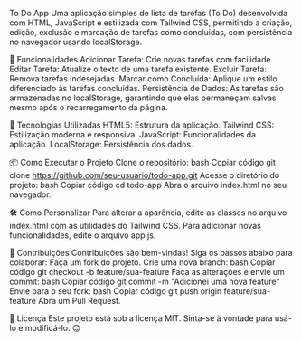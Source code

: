 To Do App
Uma aplicação simples de lista de tarefas (To Do) desenvolvida com HTML, JavaScript e estilizada com Tailwind CSS, permitindo a criação, edição, exclusão e marcação de tarefas como concluídas, com persistência no navegador usando localStorage.

🎯 Funcionalidades
Adicionar Tarefa: Crie novas tarefas com facilidade.
Editar Tarefa: Atualize o texto de uma tarefa existente.
Excluir Tarefa: Remova tarefas indesejadas.
Marcar como Concluída: Aplique um estilo diferenciado às tarefas concluídas.
Persistência de Dados: As tarefas são armazenadas no localStorage, garantindo que elas permaneçam salvas mesmo após o recarregamento da página.

🚀 Tecnologias Utilizadas
HTML5: Estrutura da aplicação.
Tailwind CSS: Estilização moderna e responsiva.
JavaScript: Funcionalidades da aplicação.
LocalStorage: Persistência dos dados.

📦 Como Executar o Projeto
Clone o repositório:
bash
Copiar código
git clone https://github.com/seu-usuario/todo-app.git
Acesse o diretório do projeto:
bash
Copiar código
cd todo-app
Abra o arquivo index.html no seu navegador.

🛠️ Como Personalizar
Para alterar a aparência, edite as classes no arquivo index.html com as utilidades do Tailwind CSS.
Para adicionar novas funcionalidades, edite o arquivo app.js.

🤝 Contribuições
Contribuições são bem-vindas! Siga os passos abaixo para colaborar:
Faça um fork do projeto.
Crie uma nova branch:
bash
Copiar código
git checkout -b feature/sua-feature
Faça as alterações e envie um commit:
bash
Copiar código
git commit -m "Adicionei uma nova feature"
Envie para o seu fork:
bash
Copiar código
git push origin feature/sua-feature
Abra um Pull Request.

📝 Licença
Este projeto está sob a licença MIT. Sinta-se à vontade para usá-lo e modificá-lo. 😊
